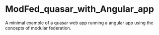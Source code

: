 # ModFed_quasar_with_Angular_app
A minimal example of a quasar web app running a angular app using the concepts of modular federation.

